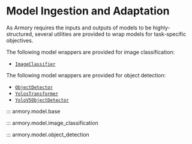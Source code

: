 # Model Ingestion and Adaptation

As Armory requires the inputs and outputs of models to be highly-structured,
several utilities are provided to wrap models for task-specific objectives.

The following model wrappers are provided for image classification:

- [`ImageClassifier`](#armory.model.image_classification.image_classifier.ImageClassifier)

The following model wrappers are provided for object detection:

- [`ObjectDetector`](#armory.model.object_detection.object_detector.ObjectDetector)
- [`YolosTransformer`](#armory.model.object_detection.yolos_transformer.YolosTransformer)
- [`YoloV5ObjectDetector`](#armory.model.object_detection.yolov5_object_detector.YoloV5ObjectDetector)

::: armory.model.base

::: armory.model.image_classification

::: armory.model.object_detection
